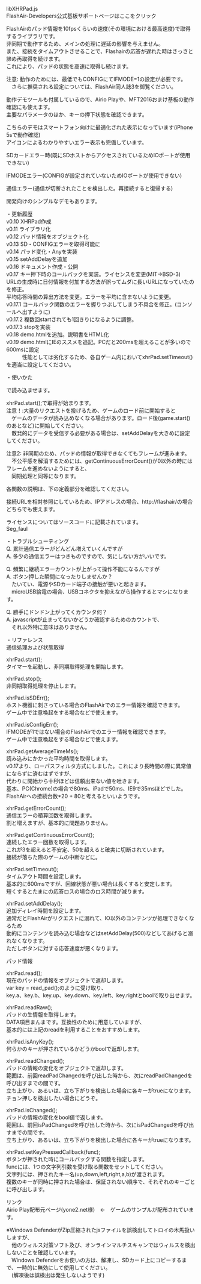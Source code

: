 libXHRPad.js  
FlashAir-Developers公式基板サポートページはここをクリック  
  
FlashAirのパッド情報を10fpsくらいの速度(その環境における最高速度)で取得するライブラリです。  
非同期で動作するため、メインの処理に遅延の影響を与えません。  
また、接続をタイムアウトさせることで、Flashairの応答が遅れた時はさっさと諦め再取得を続けます。  
これにより、パッドの状態を高速に取得し続けます。  
  
注意: 動作のためには、最低でもCONFIGにてIFMODE=1の設定が必要です。  
　さらに推奨される設定については、FlashAir同人誌3を御覧ください。  
  
動作デモツールも付属しているので、Airio Playや、MFT2016おまけ基板の動作確認にも使えます。  
主要なパラメータのほか、キーの押下状態を確認できます。  
  
こちらのデモはスマートフォン向けに最適化された表示になっています(iPhone 5sで動作確認)  
アイコンによるわかりやすいエラー表示も完備しています。  
  
SDカードエラー時(既にSDホストからアクセスされているためIOポートが使用できない)  
  
  
IFMODEエラー(CONFIGが設定されていないためIOポートが使用できない)  
  
通信エラー(通信が切断されたことを検出した。再接続すると復帰する)  
  
  
開発向けのシンプルなデモもあります。  
  
  
  
・更新履歴  
v0.10 XHRPad作成  
v0.11 ライブラリ化  
v0.12 パッド情報をオブジェクト化  
v0.13 SD・CONFIGエラーを取得可能に  
v0.14 パッド変化・Anyを実装  
v0.15 setAddDelayを追加  
v0.16 ドキュメント作成・公開  
v0.17 キー押下時のコールバックを実装。ライセンスを変更(MIT→BSD-3)  
URLの生成時に日付情報を付加する方法が誤ってムダに長いURLになっていたのを修正。  
平均応答時間の算出方法を変更。エラーを平均に含まないように変更。  
v0.17.1 コールバック関数のエラーを握りつぶしてしまう不具合を修正。(コンソールへ出すように)  
v0.17.2 複数回startされても1回きりになるように調整。  
v0.17.3 stopを実装  
v0.18 demo.htmlを追加。説明書をHTML化  
v0.19 demo.htmlにIEのススメを追記。PCだと200msを超えることが多いので600msに設定  
　　　性能としては劣化するため、各自ゲーム内においてxhrPad.setTimeout()を適当に設定してください。  
  
  
・使いかた  
<script src="libXHRPad.js"></script>で読み込ませます。  
  
xhrPad.start();で取得が始まります。  
注意！:大量のリクエストを投げるため、ゲームのロード前に開始すると  
　ゲームのデータが読み込めなくなる場合があります。ロード後(game.start()のあとなど)に開始してください。  
　散発的にデータを受信する必要がある場合は、setAddDelayを大きめに設定してください。  
  
注意2: 非同期のため、パッドの情報が取得できなくてもフレームが進みます。  
　不公平感を解消するためには、getContinuousErrorCount()が0以外の時にはフレームを進めないようにすると、  
　同期処理と同等になります。  
  
各関数の説明は、下の定義部分を確認してください。  
  
接続URLを相対参照にしているため、IPアドレスの場合、http://flashair/の場合どちらでも使えます。  
  
ライセンスについてはソースコードに記載されています。  
Seg_faul  
  
・トラブルシューティング  
Q. 累計通信エラーがどんどん増えていくんですが  
A. 多少の通信エラーはつきものですので、気にしない方がいいです。  
  
Q. 頻繁に継続エラーカウントが上がって操作不能になるんですが  
A. ボタン押した瞬間になったりしませんか？  
　たいてい、電源やSDカード端子の接触が悪いと起きます。  
　microUSB給電の場合、USBコネクタを抑えながら操作するとマシになります。  
  
Q. 勝手にドンドン上がってくカウンタ何？  
A. javascriptが止まってないかどうか確認するためのカウントで、  
　それ以外特に意味はありません。  
  
・リファレンス  
通信処理および状態取得  
  
xhrPad.start();  
タイマーを起動し、非同期取得処理を開始します。  
  
xhrPad.stop();  
非同期取得処理を停止します。  
  
xhrPad.isSDErr();  
ホスト機器に刺さっている場合のFlashAirでのエラー情報を確認できます。  
ゲーム中で注意喚起をする場合などで使えます。  
  
xhrPad.isConfigErr();  
IFMODEが1ではない場合のFlashAirでのエラー情報を確認できます。  
ゲーム中で注意喚起をする場合などで使えます。  
  
xhrPad.getAverageTimeMs();  
読み込みにかかった平均時間を取得します。  
v0.17より、ローパスフィルタ方式にしました。これにより長時間の際に異常値にならずに済むはずですが、  
代わりに開始から十秒ほどは信頼出来ない値を吐きます。  
基本、PC(Chrome)の場合で80ms、iPadで50ms、IE9で35msほどでした。  
FlashAirへの接続台数*20 + 80と考えるといいようです。  
  
xhrPad.getErrorCount();  
通信エラーの積算回数を取得します。  
割と増えますが、基本的に問題ありません。  
  
xhrPad.getContinuousErrorCount();  
連続したエラー回数を取得します。  
これが3を超えると不安定、50を超えると確実に切断されています。  
接続が落ちた際のゲームの中断などに。  
  
xhrPad.setTimeout();  
タイムアウト時間を設定します。  
基本的に600msですが、回線状態が悪い場合は長くすると安定します。  
短くするとたまにの応答ロスの場合のロス時間が減ります。  
  
xhrPad.setAddDelay();  
追加ディレイ時間を設定します。  
通常だとFlashAirがリクエストに溺れて、IO以外のコンテンツが処理できなくなるため  
動的にコンテンツを読み込む場合などはsetAddDelay(500)などしてあげると溺れなくなります。  
ただしボタンに対する応答速度が悪くなります。  
  
  
パッド情報  
  
xhrPad.read();  
現在のパッドの情報をオブジェクトで返却します。  
var key = read_pad();のように受け取り、  
key.a、key.b、key.up、key.down、key.left、key.rightとboolで取り出せます。  
  
xhrPad.readRaw();  
パッドの生情報を取得します。  
DATA項目まんまです。互換性のために用意していますが、  
基本的には上記のreadを利用することをおすすめします。  
  
xhrPad.isAnyKey();  
何らかのキーが押されているかどうかboolで返却します。  
  
xhrPad.readChanged();  
パッドの情報の変化をオブジェクトで返却します。  
範囲は、前回readPadChangedを呼び出した時から、次にreadPadChangedを呼び出すまでの間です。  
立ち上がり、あるいは、立ち下がりを検出した場合に各キーがtrueになります。  
チョン押しを検出したい場合にどうぞ。  
  
xhrPad.isChanged();  
パッドの情報の変化をbool値で返します。  
範囲は、前回isPadChangedを呼び出した時から、次にisPadChangedを呼び出すまでの間です。  
立ち上がり、あるいは、立ち下がりを検出した場合に各キーがtrueになります。  
  
xhrPad.setKeyPressedCallback(func);  
ボタンが押された時にコールバックする関数を指定します。  
funcには、1つの文字列引数を受け取る関数をセットしてください。  
文字列には、押されたキー名(up,down,left,right,a,b)が渡されます。  
複数のキーが同時に押された場合は、保証されない順序で、それぞれのキーごとに呼び出します。  
  
リンク  
Airio Play配布元ページ(yone2.net様)　←　ゲームのサンプルが配布されています。  
  
※Windows DefenderがZip圧縮されたjsファイルを誤検出してトロイの木馬扱いしますが、  
　他のウィルス対策ソフト及び、オンラインマルチスキャンではウィルスを検出しないことを確認しています。  
　Windows Defenderをお使いの方は、解凍し、SDカード上にコピーするまで、一時的に無効にして使用してください。  
　(解凍後は誤検出は発生しないようです)